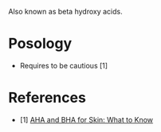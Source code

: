 Also known as beta hydroxy acids.

# Posology
- Requires to be cautious [1]

# References
- [1] [AHA and BHA for Skin: What to Know](https://www.webmd.com/beauty/aha-bha-skin-exfoliate)
